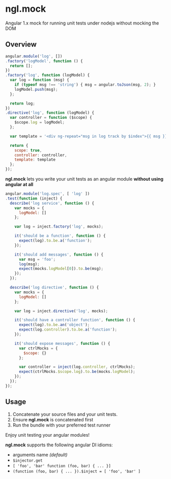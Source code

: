 ngl.mock
========

Angular 1.x mock for running unit tests under nodejs without mocking the DOM

Overview
--------

```js
angular.module('log', [])
.factory('logModel', function () {
  return [];
})
.factory('log', function (logModel) {
  var log = function (msg) {
    if (typeof msg !== 'string') { msg = angular.toJson(msg, 2); }
    logModel.push(msg);
  };

  return log;
})
.directive('log', function (logModel) {
  var controller = function ($scope) {
    $scope.log = logModel;
  };

  var template = '<div ng-repeat="msg in log track by $index">{{ msg }}</div>';

  return {
    scope: true,
    controller: controller,
    template: template
  };
});
```

**ngl.mock** lets you write your unit tests as an angular module **without using
angular at all**

```js
angular.module('log.spec', [ 'log' ])
.test(function (inject) {
  describe('log service', function () {
    var mocks = {
      logModel: []
    };

    var log = inject.factory('log', mocks);

    it('should be a function', function () {
      expect(log).to.be.a('function');
    });

    it('should add messages', function () {
      var msg = 'foo';
      log(msg);
      expect(mocks.logModel[0]).to.be(msg);
    });
  });

  describe('log directive', function () {
    var mocks = {
      logModel: []
    };

    var log = inject.directive('log', mocks);

    it('should have a controller function', function () {
      expect(log).to.be.an('object');
      expect(log.controller).to.be.a('function');
    });

    it('should expose messages', function () {
      var ctrlMocks = {
        $scope: {}
      };

      var controller = inject(log.controller, ctrlMocks);
      expect(ctrlMocks.$scope.log).to.be(mocks.logModel);
    });
  });
});
```

Usage
-----

 1. Concatenate your source files and your unit tests.
 2. Ensure **ngl.mock** is concatenated first
 3. Run the bundle with your preferred test runner

Enjoy unit testing your angular modules!

**ngl.mock** supports the following angular DI idioms:

  * arguments name _(default)_
  * `$injector.get`
  * `[ 'foo', 'bar' function (foo, bar) { ... }]`
  * `(function (foo, bar) { ... }).$inject = [ 'foo', 'bar' ]`

